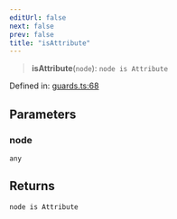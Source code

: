 ```yaml
---
editUrl: false
next: false
prev: false
title: "isAttribute"
---
```


> **isAttribute**(`node`): `node is Attribute`

Defined in: [guards.ts:68](https://github.com/rcs-agents/rcs-lang/blob/96f7bb5710555321ae9695be4004d52239e42e7e/packages/ast/src/guards.ts#L68)

## Parameters

### node

`any`

## Returns

`node is Attribute`
